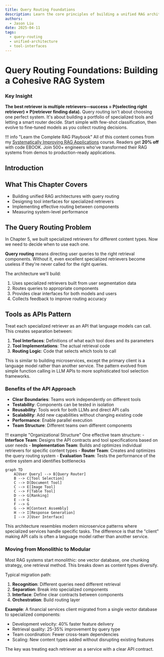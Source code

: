 ```yaml
---
title: Query Routing Foundations
description: Learn the core principles of building a unified RAG architecture with intelligent query routing
authors:
  - Jason Liu
date: 2025-04-11
tags:
  - query-routing
  - unified-architecture
  - tool-interfaces
---
```


# Query Routing Foundations: Building a Cohesive RAG System

### Key Insight

**The best retriever is multiple retrievers—success = P(selecting right retriever) × P(retriever finding data).** Query routing isn't about choosing one perfect system. It's about building a portfolio of specialized tools and letting a smart router decide. Start simple with few-shot classification, then evolve to fine-tuned models as you collect routing decisions.

!!! info "Learn the Complete RAG Playbook"
    All of this content comes from my [Systematically Improving RAG Applications](https://maven.com/applied-llms/rag-playbook?promoCode=EBOOK) course. Readers get **20% off** with code EBOOK. Join 500+ engineers who've transformed their RAG systems from demos to production-ready applications.

## Introduction

## What This Chapter Covers

- Building unified RAG architectures with query routing
- Designing tool interfaces for specialized retrievers
- Implementing effective routing between components
- Measuring system-level performance

## The Query Routing Problem

In Chapter 5, we built specialized retrievers for different content types. Now we need to decide when to use each one.

**Query routing** means directing user queries to the right retrieval components. Without it, even excellent specialized retrievers become useless if they're never called for the right queries.

The architecture we'll build:

1. Uses specialized retrievers built from user segmentation data
2. Routes queries to appropriate components
3. Provides clear interfaces for both models and users
4. Collects feedback to improve routing accuracy

## Tools as APIs Pattern

Treat each specialized retriever as an API that language models can call. This creates separation between:

1. **Tool Interfaces**: Definitions of what each tool does and its parameters
2. **Tool Implementations**: The actual retrieval code
3. **Routing Logic**: Code that selects which tools to call

This is similar to building microservices, except the primary client is a language model rather than another service. The pattern evolved from simple function calling in LLM APIs to more sophisticated tool selection frameworks.

### Benefits of the API Approach

- **Clear Boundaries**: Teams work independently on different tools
- **Testability**: Components can be tested in isolation
- **Reusability**: Tools work for both LLMs and direct API calls
- **Scalability**: Add new capabilities without changing existing code
- **Performance**: Enable parallel execution
- **Team Structure**: Different teams own different components

!!! example "Organizational Structure"
One effective team structure:
\- **Interface Team**: Designs the API contracts and tool specifications based on user needs
\- **Implementation Team**: Builds and optimizes individual retrievers for specific content types
\- **Router Team**: Creates and optimizes the query routing system
\- **Evaluation Team**: Tests the performance of the entire system and identifies bottlenecks

```mermaid
graph TD
    A[User Query] --> B[Query Router]
    B --> C[Tool Selection]
    C --> D[Document Tool]
    C --> E[Image Tool]
    C --> F[Table Tool]
    D --> G[Ranking]
    E --> G
    F --> G
    G --> H[Context Assembly]
    H --> I[Response Generation]
    I --> J[User Interface]
```

This architecture resembles modern microservice patterns where specialized services handle specific tasks. The difference is that the "client" making API calls is often a language model rather than another service.

### Moving from Monolithic to Modular

Most RAG systems start monolithic: one vector database, one chunking strategy, one retrieval method. This breaks down as content types diversify.

Typical migration path:

1. **Recognition**: Different queries need different retrieval
2. **Separation**: Break into specialized components
3. **Interface**: Define clear contracts between components
4. **Orchestration**: Build routing layer

**Example**: A financial services client migrated from a single vector database to specialized components:

- Development velocity: 40% faster feature delivery
- Retrieval quality: 25-35% improvement by query type
- Team coordination: Fewer cross-team dependencies
- Scaling: New content types added without disrupting existing features

The key was treating each retriever as a service with a clear API contract.
